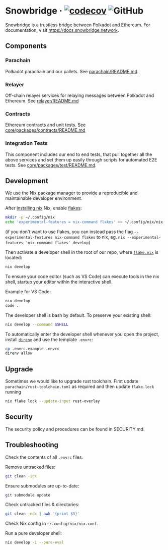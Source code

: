 # Snowbridge &middot; [![codecov](https://codecov.io/gh/Snowfork/snowbridge/branch/main/graph/badge.svg?token=9hvgSws4rN)](https://codecov.io/gh/Snowfork/snowbridge) ![GitHub](https://img.shields.io/github/license/Snowfork/snowbridge)

Snowbridge is a trustless bridge between Polkadot and Ethereum. For documentation, visit https://docs.snowbridge.network.

## Components

### Parachain

Polkadot parachain and our pallets. See [parachain/README.md](parachain/README.md).

### Relayer

Off-chain relayer services for relaying messages between Polkadot and Ethereum. See [relayer/README.md](relayer/README.md)

### Contracts

Ethereum contracts and unit tests. See [core/packages/contracts/README.md](core/packages/contracts/README.md)

### Integration Tests

This component includes our end to end tests, that pull together all the above services and set them up easily through scripts for automated E2E tests. See [core/packages/test/README.md](core/packages/test/README.md).

## Development

We use the Nix package manager to provide a reproducible and maintainable developer environment.

After [installing nix](https://nixos.org/download.html) Nix, enable [flakes](https://nixos.wiki/wiki/Flakes):

```sh
mkdir -p ~/.config/nix
echo 'experimental-features = nix-command flakes' >> ~/.config/nix/nix.conf
```

(if you don't want to use flakes, you can instead pass the flag `--experimental-features nix-command flakes` to nix, eg.
`nix --experimental-features 'nix-command flakes' develop`)

Then activate a developer shell in the root of our repo, where [`flake.nix`](./flake.nix) is located:

```sh
nix develop
```

To ensure your code editor (such as VS Code) can execute tools in the nix shell, startup your editor within the
interactive shell.

Example for VS Code:

```sh
nix develop
code .
```

The developer shell is bash by default. To preserve your existing shell:

```sh
nix develop --command $SHELL
```

To automatically enter the developer shell whenever you open the project, install
[`direnv`](https://direnv.net/docs/installation.html) and use the template `.envrc`:

```sh
cp .envrc.example .envrc
direnv allow
````

## Upgrade

Sometimes we would like to upgrade rust toolchain. First update `parachain/rust-toolchain.toml` as required and then update `flake.lock` running
```sh
nix flake lock --update-input rust-overlay
```

## Security

The security policy and procedures can be found in SECURITY.md.

## Troubleshooting

Check the contents of all `.envrc` files.

Remove untracked files:
```sh
git clean -idx
```

Ensure submodules are up-to-date:
```sh
git submodule update
```

Check untracked files & directories:
```sh
git clean -ndx | awk '{print $3}'
```

Check Nix config in `~/.config/nix/nix.conf`.

Run a pure developer shell:
```sh
nix develop -i --pure-eval
```
